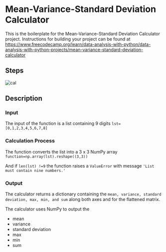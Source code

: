 # Mean-Variance-Standard Deviation Calculator

This is the boilerplate for the Mean-Variance-Standard Deviation Calculator project. 
Instructions for building your project can be found at https://www.freecodecamp.org/learn/data-analysis-with-python/data-analysis-with-python-projects/mean-variance-standard-deviation-calculator

## Steps

![cal](https://user-images.githubusercontent.com/7541585/209807233-f4e6b5ea-bdd8-4915-aa8f-367eede95dab.jpg)

## Description

### Input

The input of the function is a list containing 9 digits `lst=[0,1,2,3,4,5,6,7,8]`

### Calculation Process

The function converts the list into a 3 x 3 NumPy array `function=np.array(lst).reshape((3,3))` 

And if `len(lst) !=9` the function raises a `ValueError` with message `'List must contain nine numbers.'`

### Output

The calculator returns a dictionary containing the `mean, variance, standard deviation, max, min, and sum` along both axes and for the flattened matrix.

The calculator uses NumPy to output the 

- mean 
- variance 
- standard deviation 
- max 
- min
- sum 